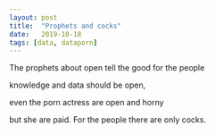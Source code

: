 ```yaml
---
layout: post
title:  "Prophets and cocks"
date:   2019-10-18
tags: [data, dataporn]
---
```


The prophets about open tell the good for the people

knowledge and data should be open,

even the porn actress are open and horny

but she are paid. For the people there are only cocks.
